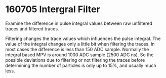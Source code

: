 # 160705 Intergral Filter

Examine the difference in pulse integral values between raw unfiltered traces
and filtered traces.

Filtering changes the trace values which influences the pulse integral. The
value of the integral changes only a little bit when filtering the traces. In
most cases the difference is less than 150 ADC sample. Normally the integral
based MPV is around 1000 ADC sample (2500 ADC ns). So the possible deviations
due to filtering or not filtering the traces before determining the number of
particles is only up to 15%, and usually much less.
